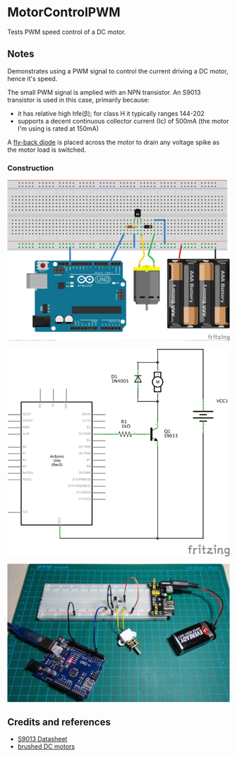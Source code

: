 # MotorControlPWM

Tests PWM speed control of a DC motor.

## Notes

Demonstrates using a PWM signal to control the current driving a DC motor, hence it's speed.

The small PWM signal is amplied with an NPN transistor.
An S9013 transistor is used in this case, primarily because:

* it has relative high hfe(β); for class H it typically ranges 144-202
* supports a decent continuous collector current (Ic) of 500mA (the motor I'm using is rated at 150mA)

A [fly-back diode](http://en.wikipedia.org/wiki/Flyback_diode) is placed across
the motor to drain any voltage spike as the motor load is switched.


### Construction

![The Breadboard](./assets/MotorControlPWM_bb.jpg?raw=true)

![The Schematic](./assets/MotorControlPWM_schematic.jpg?raw=true)

![Breadboard Build](./assets/MotorControlPWM_build.jpg?raw=true)

## Credits and references
* [S9013 Datasheet](http://www.futurlec.com/Transistors/S9013.shtml)
* [brushed DC motors](http://en.wikipedia.org/wiki/Brushed_DC_electric_motor)

